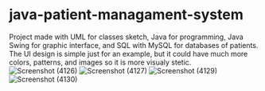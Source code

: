 # java-patient-managament-system
Project made with UML for classes sketch, Java for programming, Java Swing for graphic interface, and SQL with MySQL for databases of patients. The UI design is simple just for an example, but it could have much more colors, patterns, and images so it is more visualy stetic. 
![Screenshot (4126)](https://user-images.githubusercontent.com/69267208/171931109-bab8f901-365a-49e5-bd52-413a58898221.png)
![Screenshot (4127)](https://user-images.githubusercontent.com/69267208/171931114-e1589745-c339-45d4-b8a8-5ac2775f2bf6.png)
![Screenshot (4129)](https://user-images.githubusercontent.com/69267208/171931117-9a90a087-79ff-4a26-a82f-4074fe883001.png)
![Screenshot (4130)](https://user-images.githubusercontent.com/69267208/171931118-5dda8674-c297-4ff4-88ca-12d9d4c8c78a.png)
